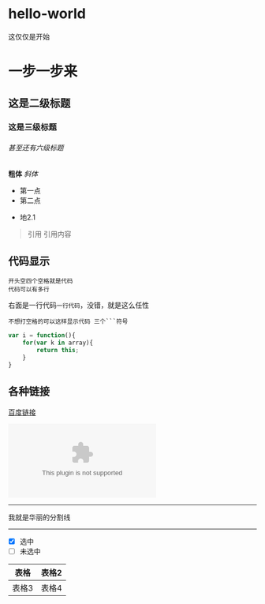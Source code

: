 # hello-world
这仅仅是开始

# 一步一步来
## 这是二级标题
### 这是三级标题
###### 甚至还有六级标题

**粗体**
*斜体*
* 第一点
* 第二点
 - 地2.1

> 引用
> 引用内容

## 代码显示


    开头空四个空格就是代码
    代码可以有多行
右面是一行代码`一行代码`，没错，就是这么任性

```
不想打空格的可以这样显示代码 三个```符号
```

```javascript
var i = function(){
    for(var k in array){
        return this;
    }
}
```
## 各种链接
[百度链接](www.baidu.com)

![图片123](www.baidu.com)
***********
我就是华丽的分割线
***********
- [x] 选中
- [ ] 未选中

|表格|表格2|
|----|----|
|表格3|表格4|

